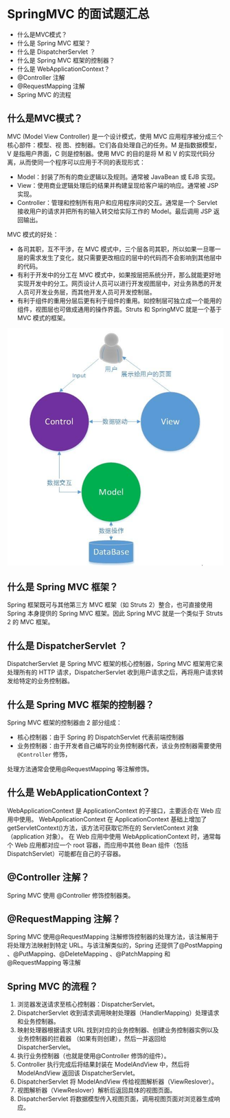 # SpringMVC 的面试题汇总

- 什么是MVC模式？
- 什么是 Spring MVC 框架？
- 什么是 DispatcherServlet ？
- 什么是 Spring MVC 框架的控制器？
- 什么是 WebApplicationContext？
- @Controller 注解
- @RequestMapping 注解
- Spring MVC 的流程

## 什么是MVC模式？

MVC (Model View Controller) 是一个设计模式，使用 MVC 应用程序被分成三个核心部件：模型、视
图、控制器。它们各自处理自己的任务。M 是指数据模型，V 是指用户界面，C 则是控制器。使用
MVC 的目的是将 M 和 V 的实现代码分离，从而使同一个程序可以应用于不同的表现形式：

- Model：封装了所有的商业逻辑以及规则。通常被 JavaBean 或 EJB 实现。
- View：使用商业逻辑处理后的结果并构建呈现给客户端的响应。通常被 JSP 实现。
- Controller：管理和控制所有用户和应用程序间的交互。通常是一个 Servlet 接收用户的请求并把所有的输入转交给实际工作的 Model。最后调用 JSP 返回输出。

MVC 模式的好处：
- 各司其职，互不干涉，在 MVC 模式中，三个层各司其职，所以如果一旦哪一层的需求发生了变化，就只需要更改相应的层中的代码而不会影响到其他层中的代码。
- 有利于开发中的分工在 MVC 模式中，如果按层把系统分开，那么就能更好地实现开发中的分工。网页设计人员可以进行开发视图层中，对业务熟悉的开发人员可开发业务层，而其他开发人员可开发控制层。
- 有利于组件的重用分层后更有利于组件的重用。如控制层可独立成一个能用的组件，视图层也可做成通用的操作界面。Struts 和 SpringMVC 就是一个基于 MVC 模式的框架。

![](src/img/MVC架构图.jpg)

## 什么是 Spring MVC 框架？

Spring 框架既可与其他第三方 MVC 框架（如 Struts 2）整合，也可直接使用 Spring 本身提供的 Spring
MVC 框架。因此 Spring MVC 就是一个类似于 Struts 2 的 MVC 框架。

## 什么是 DispatcherServlet ？

DispatcherServlet 是 Spring MVC 框架的核心控制器，Spring MVC 框架用它来处理所有的 HTTP 请求，DispatcherServlet 收到用户请求之后，再将用户请求转发给特定的业务控制器。

## 什么是 Spring MVC 框架的控制器？

Spring MVC 框架的控制器由 2 部分组成：

- 核心控制器：由于 Spring 的 DispatchServlet 代表前端控制器
- 业务控制器：由于开发者自己编写的业务控制器代表，该业务控制器需要使用 `@Controller` 修饰，

处理方法通常会使用@RequestMapping 等注解修饰。

## 什么是 WebApplicationContext？

WebApplicationContext 是 ApplicationContext 的子接口，主要适合在 Web 应用中使用。
WebApplicationContext 在 ApplicationContext 基础上增加了 getServletContext()方法，该方法可获取它所在的 ServletContext 对象（application 对象）。
在 Web 应用中使用 WebApplicationContext 时，通常每个 Web 应用都对应一个 root 容器，而应用中其他 Bean 组件（包括 DispatchServlet）可能都在自己的子容器。

## @Controller 注解？
Spring MVC 使用 @Controller 修饰控制器类。

## @RequestMapping 注解？
Spring MVC 使用@RequestMapping 注解修饰控制器的处理方法，该注解用于将处理方法映射到特定
URL。与该注解类似的，Spring 还提供了@PostMapping 、@PutMapping、@DeleteMapping 、@PatchMapping 和@RequestMapping 等注解

## Spring MVC 的流程？

1. 浏览器发送请求至核心控制器：DispatcherServlet。
2. DispatcherServlet 收到请求调用映射处理器（HandlerMapping）处理请求和业务控制器。
3. 映射处理器根据请求 URL 找到对应的业务控制器、创建业务控制器实例以及业务控制器的拦截器
（如果有则创建），然后一并返回给 DispatcherServlet。
4. 执行业务控制器（也就是使用@Controller 修饰的组件）。
5. Controller 执行完成后将结果封装在 ModelAndView 中，然后将 ModelAndView 返回该
DispatcherServlet。
6. DispatcherServlet 将 ModelAndView 传给视图解析器（ViewReslover）。
7. 视图解析器（ViewReslover）解析后返回具体的视图页面。
8. DispatcherServlet 将数据模型传入视图页面，调用视图页面对浏览器生成响应。


